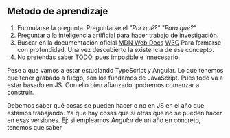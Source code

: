 ## Metodo de aprendizaje
1. Formularse la pregunta. Preguntarse el *"Por qué?"* *"Para qué?"* 
2. Preguntar a la inteligencia artificial para hacer trabajo de investigación.
3. Buscar en la documentación oficial [MDN Web Docs](https://developer.mozilla.org/es/) [W3C](https://www.w3.org/) Para formarse con profundidad. Una vez descubierto la existencia de ese concepto. 
4. No pretendas saber TODO, pues imposible e innecesario. 

Pese a que vamos a estar estudiando TypeScript y Angular. Lo que tenemos que tener grabado a fuego, son los fundamos de JavaScript. Pues todo va a estar basado en JS. Con ello bien afianzado, podremos comenzar a construir. 

Debemos saber qué cosas se pueden hacer o no en JS en el año que estamos trabajando. Ya que hay cosas que sí otras que no se pueden hacer en esas versiones. Ej: si empleamos *Angular* de un año en concreto, tenemos que saber 